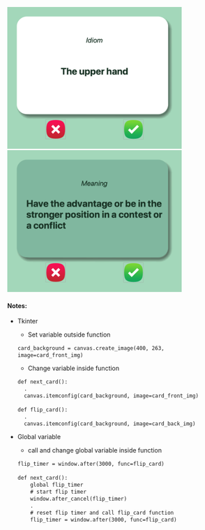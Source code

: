 <img src="https://github.com/hoytlui/Experiments/blob/main/Tkinter%2C%20global%20var%20-%20flash%20card/images/idiom.png" width="400"><img src="https://github.com/hoytlui/Experiments/blob/main/Tkinter%2C%20global%20var%20-%20flash%20card/images/meaning.png" width="400">


#### Notes:


- Tkinter
  - Set variable outside function
  ```
  card_background = canvas.create_image(400, 263, image=card_front_img)
  ```
  - Change variable inside function
  ```
  def next_card():
    .
    canvas.itemconfig(card_background, image=card_front_img)
  
  def flip_card():
    .
    canvas.itemconfig(card_background, image=card_back_img)
  ```

- Global variable
  - call and change global variable inside function
  ```
  flip_timer = window.after(3000, func=flip_card)
  
  def next_card():
      global flip_timer
      # start flip timer
      window.after_cancel(flip_timer)
      .
      # reset flip timer and call flip_card function
      flip_timer = window.after(3000, func=flip_card)
  ```
